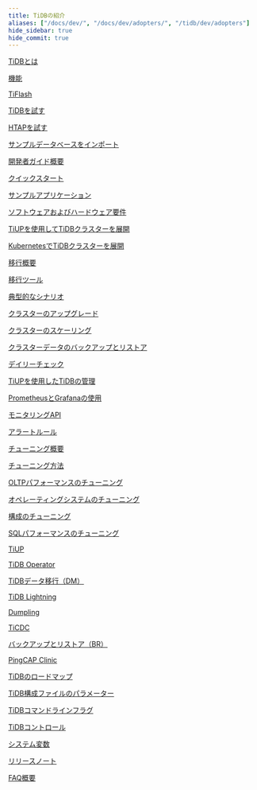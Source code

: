 ```yaml
---
title: TiDBの紹介
aliases: ["/docs/dev/", "/docs/dev/adopters/", "/tidb/dev/adopters"]
hide_sidebar: true
hide_commit: true
---
```


<LearningPathContainer platform="tidb" title="TiDB" subTitle="TiDBは分散型のオープンソースSQLデータベースであり、ハイブリッドトランザクショナルおよび分析処理（HTAP）のワークロードをサポートしています。TiDBを使用するために必要なガイド、サンプル、およびリファレンスを見つけます。">

<!-- TiDBのローカリゼーションノート：

- 英語: distributed SQL を使用し、HTAP を強調
- 中国語: NewSQL を維持し、リアルタイムなHTAP（"一栈式实时 HTAP"）を強調
- 日本語: よく認識されているため NewSQL を使用

-->

<LearningPath label="学習" icon="cloud1">

[TiDBとは](https://docs.pingcap.com/tidb/dev/overview)

[機能](https://docs.pingcap.com/tidb/dev/basic-features)

[TiFlash](https://docs.pingcap.com/tidb/dev/tiflash-overview)

</LearningPath>

<LearningPath label="試す" icon="cloud5">

[TiDBを試す](https://docs.pingcap.com/tidb/dev/quick-start-with-tidb)

[HTAPを試す](https://docs.pingcap.com/tidb/dev/quick-start-with-htap)

[サンプルデータベースをインポート](https://docs.pingcap.com/tidb/dev/import-example-data)

</LearningPath>

<LearningPath label="開発" icon="doc8">

[開発者ガイド概要](https://docs.pingcap.com/tidb/dev/dev-guide-overview)

[クイックスタート](https://docs.pingcap.com/tidb/dev/dev-guide-build-cluster-in-cloud)

[サンプルアプリケーション](https://docs.pingcap.com/tidb/dev/dev-guide-sample-application-java-spring-boot)

</LearningPath>

<LearningPath label="展開" icon="deploy">

[ソフトウェアおよびハードウェア要件](https://docs.pingcap.com/tidb/dev/hardware-and-software-requirements)

[TiUPを使用してTiDBクラスターを展開](https://docs.pingcap.com/tidb/dev/production-deployment-using-tiup)

[KubernetesでTiDBクラスターを展開](https://docs.pingcap.com/tidb-in-kubernetes/stable)

</LearningPath>

<LearningPath label="移行" icon="cloud3">

[移行概要](https://docs.pingcap.com/tidb/dev/migration-overview)

[移行ツール](https://docs.pingcap.com/tidb/dev/migration-tools)

[典型的なシナリオ](https://docs.pingcap.com/tidb/dev/migrate-aurora-to-tidb)

</LearningPath>

<LearningPath label="メンテナンス" icon="maintain">

[クラスターのアップグレード](https://docs.pingcap.com/tidb/dev/upgrade-tidb-using-tiup)

[クラスターのスケーリング](https://docs.pingcap.com/tidb/dev/scale-tidb-using-tiup)

[クラスターデータのバックアップとリストア](https://docs.pingcap.com/tidb/dev/backup-and-restore-overview)

[デイリーチェック](https://docs.pingcap.com/tidb/dev/daily-check)

[TiUPを使用したTiDBの管理](https://docs.pingcap.com/tidb/dev/maintain-tidb-using-tiup)

</LearningPath>

<LearningPath label="モニタリング" icon="cloud6">

[PrometheusとGrafanaの使用](https://docs.pingcap.com/tidb/dev/tidb-monitoring-framework)

[モニタリングAPI](https://docs.pingcap.com/tidb/dev/tidb-monitoring-api)

[アラートルール](https://docs.pingcap.com/tidb/dev/alert-rules)

</LearningPath>

<LearningPath label="チューニング" icon="tidb-cloud-tune">

[チューニング概要](https://docs.pingcap.com/tidb/dev/performance-tuning-overview)

[チューニング方法](https://docs.pingcap.com/tidb/dev/performance-tuning-methods)

[OLTPパフォーマンスのチューニング](https://docs.pingcap.com/tidb/dev/performance-tuning-practices)

[オペレーティングシステムのチューニング](https://docs.pingcap.com/tidb/dev/tune-operating-system)

[構成のチューニング](https://docs.pingcap.com/tidb/dev/configure-memory-usage)

[SQLパフォーマンスのチューニング](https://docs.pingcap.com/tidb/dev/sql-tuning-overview)

</LearningPath>

<LearningPath label="ツール" icon="doc7">

[TiUP](https://docs.pingcap.com/tidb/dev/tiup-overview)

[TiDB Operator](https://docs.pingcap.com/tidb/dev/tidb-operator-overview)

[TiDBデータ移行（DM）](https://docs.pingcap.com/tidb/dev/dm-overview)

[TiDB Lightning](https://docs.pingcap.com/tidb/dev/tidb-lightning-overview)

[Dumpling](https://docs.pingcap.com/tidb/dev/dumpling-overview)

[TiCDC](https://docs.pingcap.com/tidb/dev/ticdc-overview)

[バックアップとリストア（BR）](https://docs.pingcap.com/tidb/dev/backup-and-restore-overview)

[PingCAP Clinic](https://docs.pingcap.com/tidb/dev/clinic-introduction)

</LearningPath>

<LearningPath label="リファレンス" icon="cloud-dev">

[TiDBのロードマップ](https://docs.pingcap.com/tidb/dev/tidb-roadmap)

[TiDB構成ファイルのパラメーター](https://docs.pingcap.com/tidb/dev/tidb-configuration-file)

[TiDBコマンドラインフラグ](https://docs.pingcap.com/tidb/dev/command-line-flags-for-tidb-configuration)

[TiDBコントロール](https://docs.pingcap.com/tidb/dev/tidb-control)

[システム変数](https://docs.pingcap.com/tidb/dev/system-variables)

[リリースノート](https://docs.pingcap.com/tidb/dev/release-notes)

[FAQ概要](https://docs.pingcap.com/tidb/dev/faq-overview)

</LearningPath>

</LearningPathContainer>